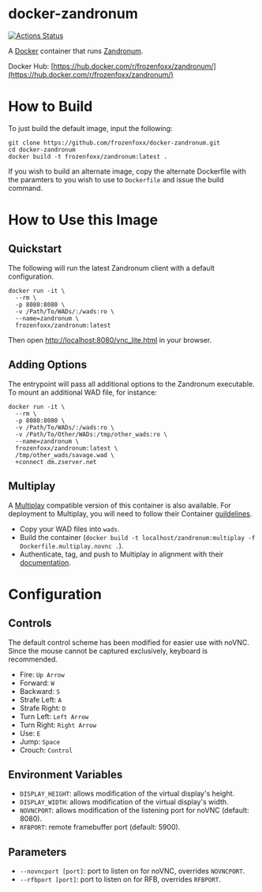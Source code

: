 # docker-zandronum

[![Actions Status](https://github.com/frozenfoxx/docker-zandronum/workflows/build/badge.svg)](https://github.com/frozenfoxx/docker-zandronum/actions)

A [Docker](https://www.docker.com/) container that runs [Zandronum](https://zandronum.com/).

Docker Hub: [https://hub.docker.com/r/frozenfoxx/zandronum/](https://hub.docker.com/r/frozenfoxx/zandronum/)

# How to Build

To just build the default image, input the following:

```
git clone https://github.com/frozenfoxx/docker-zandronum.git
cd docker-zandronum
docker build -t frozenfoxx/zandronum:latest .
```

If you wish to build an alternate image, copy the alternate Dockerfile with the paramters to you wish to use to `Dockerfile` and issue the build command.

# How to Use this Image
## Quickstart

The following will run the latest Zandronum client with a default configuration.

```
docker run -it \
  --rm \
  -p 8080:8080 \
  -v /Path/To/WADs/:/wads:ro \
  --name=zandronum \
  frozenfoxx/zandronum:latest
```

Then open [http://localhost:8080/vnc_lite.html](http://localhost:8080/vnc_lite.html) in your browser.

## Adding Options

The entrypoint will pass all additional options to the Zandronum executable. To mount an additional WAD file, for instance:

```
docker run -it \
  --rm \
  -p 8080:8080 \
  -v /Path/To/WADs/:/wads:ro \
  -v /Path/To/Other/WADs:/tmp/other_wads:ro \
  --name=zandronum \
  frozenfoxx/zandronum:latest \
  /tmp/other_wads/savage.wad \
  +connect dm.zserver.net
```

## Multiplay

A [Multiplay](https://unity.com/products/multiplay) compatible version of this container is also available. For deployment to Multiplay, you will need to follow their Container [guildelines](https://docs.unity.com/multiplay/concepts/container-builds.html).

* Copy your WAD files into `wads`.
* Build the container (`docker build -t localhost/zandronum:multiplay -f Dockerfile.multiplay.novnc .`).
* Authenticate, tag, and push to Multiplay in alignment with their [documentation](https://docs.unity.com/multiplay/guides/get-started.html#Upload2).

# Configuration

## Controls

The default control scheme has been modified for easier use with noVNC. Since the mouse cannot be captured exclusively, keyboard is recommended.

* Fire: `Up Arrow`
* Forward: `W`
* Backward: `S`
* Strafe Left: `A`
* Strafe Right: `D`
* Turn Left: `Left Arrow`
* Turn Right: `Right Arrow`
* Use: `E`
* Jump: `Space`
* Crouch: `Control`

## Environment Variables

* `DISPLAY_HEIGHT`: allows modification of the virtual display's height.
* `DISPLAY_WIDTH`: allows modification of the virtual display's width.
* `NOVNCPORT`: allows modification of the listening port for noVNC (default: 8080).
* `RFBPORT`: remote framebuffer port (default: 5900).

## Parameters
* `--novncport [port]`: port to listen on for noVNC, overrides `NOVNCPORT`. 
* `--rfbport [port]`: port to listen on for RFB, overrides `RFBPORT`.
